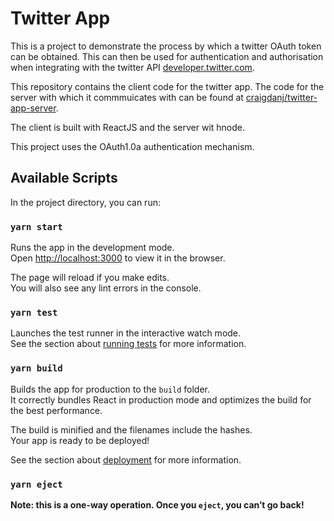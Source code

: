 # Twitter App

This is a project to demonstrate the process by which a twitter OAuth token can be obtained. This can then be used for authentication and authorisation when  integrating with the twitter API [developer.twitter.com](https://developer.twitter.com/en).

This repository contains the client code for the twitter app. The code for the server with which it commmuicates with can be found at [craigdanj/twitter-app-server](https://github.com/craigdanj/twitter-app-server).

The client is built with ReactJS and the server wit hnode.

This project uses the OAuth1.0a authentication mechanism.


## Available Scripts

In the project directory, you can run:

### `yarn start`

Runs the app in the development mode.<br />
Open [http://localhost:3000](http://localhost:3000) to view it in the browser.

The page will reload if you make edits.<br />
You will also see any lint errors in the console.

### `yarn test`

Launches the test runner in the interactive watch mode.<br />
See the section about [running tests](https://facebook.github.io/create-react-app/docs/running-tests) for more information.

### `yarn build`

Builds the app for production to the `build` folder.<br />
It correctly bundles React in production mode and optimizes the build for the best performance.

The build is minified and the filenames include the hashes.<br />
Your app is ready to be deployed!

See the section about [deployment](https://facebook.github.io/create-react-app/docs/deployment) for more information.

### `yarn eject`

**Note: this is a one-way operation. Once you `eject`, you can’t go back!**

